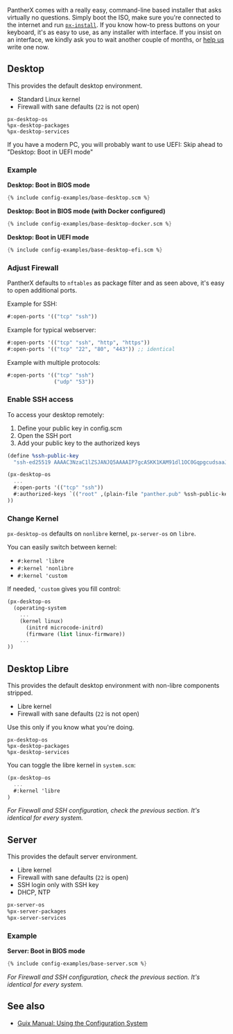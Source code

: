 ---
---

PantherX comes with a really easy, command-line based installer that asks virtually no questions. Simply boot the ISO, make sure you're connected to the internet and run [`px-install`](/Installation-guide/#installation). If you know how-to press buttons on your keyboard, it's as easy to use, as any installer with interface. If you insist on an interface, we kindly ask you to wait another couple of months, or [help us](/Getting-involved/) write one now.

## Desktop

This provides the default desktop environment.

- Standard Linux kernel
- Firewall with sane defaults (`22` is not open)

```
px-desktop-os
%px-desktop-packages
%px-desktop-services
```

If you have a modern PC, you will probably want to use UEFI: Skip ahead to "Desktop: Boot in UEFI mode"

### Example

**Desktop: Boot in BIOS mode**

```scheme
{% include config-examples/base-desktop.scm %}
```

**Desktop: Boot in BIOS mode (with Docker configured)**

```scheme
{% include config-examples/base-desktop-docker.scm %}
```

**Desktop: Boot in UEFI mode**

```scheme
{% include config-examples/base-desktop-efi.scm %}
```

### Adjust Firewall

PantherX defaults to `nftables` as package filter and as seen above, it's easy to open additional ports.

Example for SSH:

```scheme
#:open-ports '(("tcp" "ssh"))
```

Example for typical webserver:

```scheme
#:open-ports '(("tcp" "ssh", "http", "https"))
#:open-ports '(("tcp" "22", "80", "443")) ;; identical
```

Example with multiple protocols:

```scheme
#:open-ports '(("tcp" "ssh")
               ("udp" "53"))
```

### Enable SSH access

To access your desktop remotely:

1. Define your public key in config.scm
2. Open the SSH port
3. Add your public key to the authorized keys

```scheme
(define %ssh-public-key
  "ssh-ed25519 AAAAC3NzaC1lZSJANJQ5AAAAIP7gcASKK1KAM91dl1OC0GqpgcudsaaJ4QydPg panther")

(px-desktop-os
  ...
  #:open-ports '(("tcp" "ssh"))
  #:authorized-keys `(("root" ,(plain-file "panther.pub" %ssh-public-key))
))
```

### Change Kernel

`px-desktop-os` defaults on `nonlibre` kernel, `px-server-os` on `libre`.

You can easily switch between kernel:

- `#:kernel 'libre`
- `#:kernel 'nonlibre`
- `#:kernel 'custom`

If needed, `'custom` gives you fill control:

```scheme
(px-desktop-os
  (operating-system
    ...
    (kernel linux)
      (initrd microcode-initrd)
      (firmware (list linux-firmware))
	...
))
```

## Desktop Libre

This provides the default desktop environment with non-libre components stripped.

- Libre kernel
- Firewall with sane defaults (`22` is not open)

Use this only if you know what you're doing.

```
px-desktop-os
%px-desktop-packages
%px-desktop-services
```

You can toggle the libre kernel in `system.scm`:

```scheme
(px-desktop-os
  ...
  #:kernel 'libre
)
```

_For Firewall and SSH configuration, check the previous section. It's identical for every system._

## Server

This provides the default server environment.

- Libre kernel
- Firewall with sane defaults (`22` is open)
- SSH login only with SSH key
- DHCP, NTP

```scheme
px-server-os
%px-server-packages
%px-server-services
```

### Example

**Server: Boot in BIOS mode**

```scheme
{% include config-examples/base-server.scm %}
```

_For Firewall and SSH configuration, check the previous section. It's identical for every system._

## See also

- [Guix Manual: Using the Configuration System](https://www.gnu.org/software/guix/manual/en/html_node/Using-the-Configuration-System.html)

